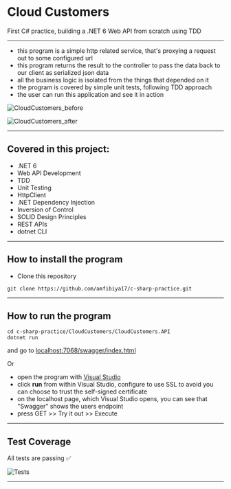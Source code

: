 Cloud Customers
==============

First C# practice, building a .NET 6 Web API from scratch using TDD


---

- this program is a simple http related service, that's proxying a request out to some configured url
- this program returns the result to the controller to pass the data back to our client as serialized json data
- all the business logic is isolated from the things that depended on it
- the program is covered by simple unit tests, following TDD approach
- the user can run this application and see it in action

![CloudCustomers_before](https://i.postimg.cc/ZR1Dsdmj/Screenshot-2022-07-24-at-19-33-13.png)

![CloudCustomers_after](https://i.postimg.cc/MH7ts3dK/Screenshot-2022-07-24-at-19-32-52.png)

---

## Covered in this project:

- .NET 6
- Web API Development
- TDD
- Unit Testing
- HttpClient
- .NET Dependency Injection
- Inversion of Control
- SOLID Design Principles
- REST APIs
- dotnet CLI

---

## How to install the program

- Clone this repository 
```
git clone https://github.com/amfibiya17/c-sharp-practice.git
```

---

## How to run the program

```
cd c-sharp-practice/CloudCustomers/CloudCustomers.API
dotnet run
```
and go to [localhost:7068/swagger/index.html](localhost:7068/swagger/index.html)

Or

- open the program with [Visual Studio](https://visualstudio.microsoft.com/downloads/)
- click **run** from within Visual Studio, configure to use SSL to avoid you can choose to trust the self-signed certificate
- on the localhost page, which Visual Studio opens, you can see that "Swagger" shows the users endpoint
- press GET >> Try it out >> Execute

---

## Test Coverage

All tests are passing ✅ 

![Tests](https://i.postimg.cc/CK4hgw5j/Screenshot-2022-07-24-at-19-42-17.png)

---
